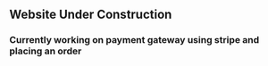 ## Website Under Construction 

### Currently working on payment gateway using stripe and placing an order 
